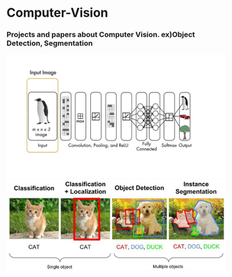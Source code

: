 # Computer-Vision

### Projects and papers about Computer Vision. ex)Object Detection, Segmentation

![CNN](./img/cnn.jpg)
![CV](./img/CV.jpg)
